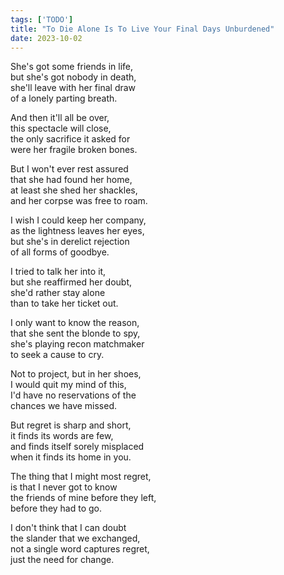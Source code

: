 ```yaml
---
tags: ['TODO']
title: "To Die Alone Is To Live Your Final Days Unburdened"
date: 2023-10-02
---
```


She's got some friends in life,  
but she's got nobody in death,  
she'll leave with her final draw  
of a lonely parting breath.

And then it'll all be over,  
this spectacle will close,  
the only sacrifice it asked for  
were her fragile broken bones.

But I won't ever rest assured  
that she had found her home,  
at least she shed her shackles,  
and her corpse was free to roam.

I wish I could keep her company,  
as the lightness leaves her eyes,  
but she's in derelict rejection  
of all forms of goodbye.

I tried to talk her into it,  
but she reaffirmed her doubt,  
she'd rather stay alone  
than to take her ticket out.

I only want to know the reason,  
that she sent the blonde to spy,  
she's playing recon matchmaker  
to seek a cause to cry.

Not to project, but in her shoes,  
I would quit my mind of this,  
I'd have no reservations of the  
chances we have missed.

But regret is sharp and short,  
it finds its words are few,  
and finds itself sorely misplaced  
when it finds its home in you.

The thing that I might most regret,  
is that I never got to know  
the friends of mine before they left,  
before they had to go.

I don't think that I can doubt  
the slander that we exchanged,  
not a single word captures regret,  
just the need for change.
